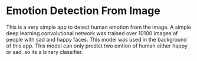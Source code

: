 # Emotion Detection From Image
This is a very simple app to detect human emotion from the image. A simple deep learning convolutional network was trained over 10100 images of people with sad and happy faces. This model was used in the background of this app. This model can only predict two emtion of human either happy or sad, so its a binary classifier.